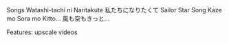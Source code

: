 Songs
    Watashi-tachi ni Naritakute	私たちになりたくて
    Sailor Star Song
    Kaze mo Sora mo Kitto…	風も空もきっと…

Features:
    upscale videos